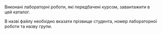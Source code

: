 Виконані лабораторні роботи, які передбачені курсом, завантажити в цей каталог.

В назві файлу необхідно вказати прізвище студента, номер лабораторної роботи та назву групи.

